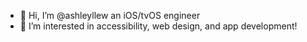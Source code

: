 - 👋 Hi, I’m @ashleyllew an iOS/tvOS engineer
- 👀 I’m interested in accessibility, web design, and app development!

<!---
ashleyllew/ashleyllew is a ✨ special ✨ repository because its `README.md` (this file) appears on your GitHub profile.
You can click the Preview link to take a look at your changes.
--->
